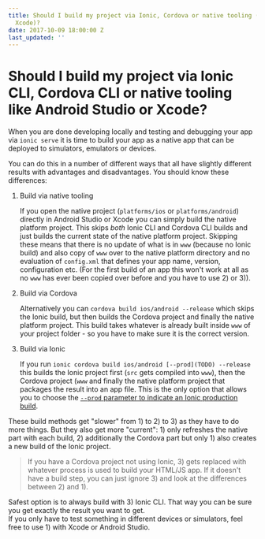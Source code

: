 ```yaml
---
title: Should I build my project via Ionic, Cordova or native tooling (Android Studio,
  Xcode)?
date: 2017-10-09 18:00:00 Z
last_updated: ''
---
```


# Should I build my project via Ionic CLI, Cordova CLI or native tooling like Android Studio or Xcode?

When you are done developing locally and testing and debugging your app via `ionic serve` it is time to build your app as a native app that can be deployed to simulators, emulators or devices.

You can do this in a number of different ways that all have slightly different results with advantages and disadvantages. You should know these differences:

1. Build via native tooling

   If you open the native project (`platforms/ios` or `platforms/android`) directly in Android Studio or Xcode you can simply build the native platform project. This skips _both_ Ionic CLI and Cordova CLI builds and just builds the current state of the native platform project. Skipping these means that there is no update of what is in `www` (because no Ionic build) and also copy of `www` over to the native platform directory and no evaluation of `config.xml` that defines your app name, version, configuration etc. (For the first build of an app this won't work at all as no `www` has ever been copied over before and you have to use 2) or 3)).

1. Build via Cordova

   Alternatively you can `cordova build ios/android --release` which skips the Ionic build, but then builds the Cordova project and finally the native platform project. This build takes whatever is already built inside `www` of your project folder - so you have to make sure it is the correct version.

1. Build via Ionic

   If you run `ionic cordova build ios/android [--prod](TODO) --release` this builds the Ionic project first (`src` gets compiled into `www`), then the Cordova project (`www` and finally the native platform project that packages the result into an app file.    This is the only option that allows you to choose the [`--prod` parameter to indicate an Ionic production build](TODO).

These build methods get "slower" from 1) to 2) to 3) as they have to do more things. But they also get more "current": 1) only refreshes the native part with each build, 2) additionally the Cordova part but only 1) also creates a new build of the Ionic project.

> If you have a Cordova project not using Ionic, 3) gets replaced with whatever process is used to build your HTML/JS app. If it doesn't have a build step, you can just ignore 3) and look at the differences between 2) and 1).

Safest option is to always build with 3) Ionic CLI. That way you can be sure you get exactly the result you want to get.  
If you only have to test something in different devices or simulators, feel free to use 1) with Xcode or Android Studio.
